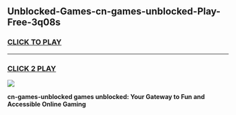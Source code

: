 
## Unblocked-Games-cn-games-unblocked-Play-Free-3q08s
<h3>
<a href="https://premium76.site?title=cn-games-unblocked&ref=19M">CLICK TO PLAY</a></h3>
<hr>

<h3>
<a href="https://premium76.site?title=cn-games-unblocked&ref=19M">CLICK 2 PLAY</a>
  
</h3>

<a href="https://premium76.site?title=cn-games-unblocked&ref=19M"><img src="https://clearcache.store/games.png"></a>


**cn-games-unblocked games unblocked: Your Gateway to Fun and Accessible Online Gaming**
